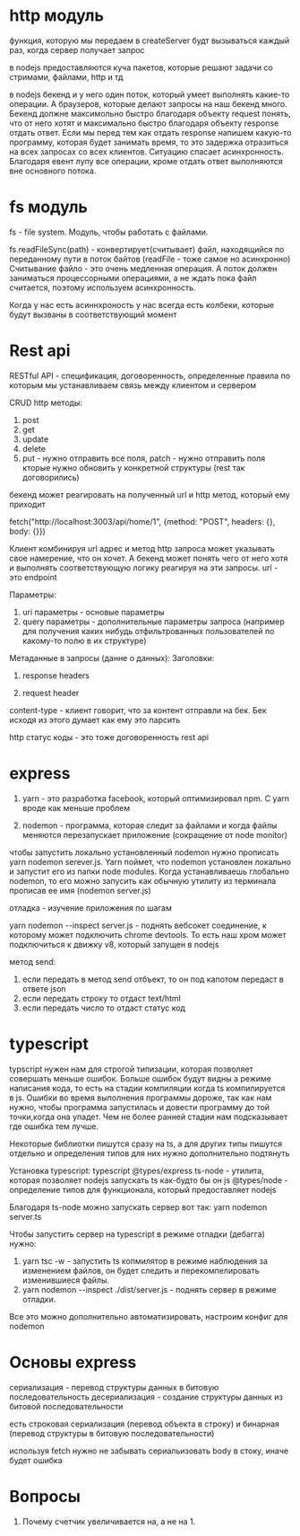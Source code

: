 # http модуль

функция, которую мы передаем в createServer будт вызываться каждый раз, когда сервер получает запрос


в nodejs предоставляются куча пакетов, которые решают задачи со стримами, файлами, http и тд


в nodejs бекенд и у него один поток, который умеет выполнять какие-то операции. А браузеров, которые делают запросы на наш бекенд много. Бекенд должне максимольно быстро благодаря объекту request понять, что от него хотят и максимально быстро благодаря объекту response отдать ответ. Если мы перед тем как отдать response напишем какую-то программу, которая будет занимать время, то это задержка отразиться на всех запросах со всех клиентов. Ситуацию спасает асинхронность. Благодаря евент лупу все операции, кроме отдать ответ  выполняются вне основного потока. 




# fs модуль 
fs - file system. Модуль, чтобы работать с файлами.

fs.readFileSync(path) - конвертирует(считывает) файл, находящийся по переданному пути в поток байтов (readFile - тоже самое но асинхронно)
Считывание файло - это очень медленная операция. А поток должен заниматься процессорными операциями, а не ждать пока файл считается, поэтому используем асинхронность.


Когда у нас есть асиннхроность у нас всегда есть колбеки, которые будут вызваны в соответствующий момент



# Rest api
RESTful API - спецификация, договоренность, определенные правила по которым мы устанавливаем связь между клиентом и сервером

CRUD 
http методы:
1. post
2. get
3. update
4. delete
5. put - нужно отправить все поля, patch - нужно отправить поля кторые нужно обновить у конкретной структуры (rest так договорились)



бекенд может реагировать на полученный url и http метод, который ему приходит

fetch("http://localhost:3003/api/home/1", {method: "POST", headers: {}, body: {}})

Клиент комбинируя url адрес и метод http запроса может указывать свое намерение, что он хочет. А бекенд может понять чего от него хотя и выполнять 
соответствующую логику реагируя на эти запросы. url - это endpoint

Параметры:
1. uri параметры - основые параметры
2. query параметры - дополнительные параметры запроса (например для получения каких нибудь отфильтрованных пользователей по какому-то полю в их структуре)


Метаданные в запросы (данне о данных):
Заголовки:
1. response headers 


2. request header

content-type - клиент говорит, что за контент отправли на бек. Бек исходя из этого думает как ему это парсить



http статус коды - это тоже договоренность rest api


# express 

1. yarn - это разработка facebook, который оптимизировал npm. C yarn вроде как меньше проблем

1. nodemon - программа, которая следит за файлами и когда файлы меняются перезапускает приложение (сокращение от node monitor)

чтобы запустить локально установленный nodemon нужно прописать yarn nodemon serever.js. Yarn поймет, что nodemon установлен локально и запустит его из папки node modules. Когда устанавливаешь глобально nodemon, то его можно запусить как обычную утилиту из терминала прописав ее имя (nodemon server.js)



отладка - изучение приложения по шагам

yarn nodemon --inspect server.js - поднять вебсокет соединение, к которому может подключить chrome devtools. То есть наш хром может подключиться к движку v8, который запущен в nodejs

метод send:
1. если передать в метод send отбъект, то он под капотом передаст в ответе json
2. если передать строку то отдаст text/html
3. если передать число то отдаст статус код
# typescript

typscript нужен нам для строгой типизации, которая позволяет совершать меньше ошибок. Больше ошибок будут видны а режиме написания кода, то есть на стадии компиляции когда ts компилируется в js. Ошибки во время выполнения программы дороже, так как нам нужно, чтобы программа запустилась и довести программу до той точки,когда она упадет. Чем не более ранней стадии нам подсказывает где ошибка тем лучше.

Некоторые библиотки пишутся сразу на ts, а для других типы пишутся отдельно и определения типов для них нужно дополнительно подтянуть 

Установка typescript:
typescript
@types/express
ts-node - утилита, которая позволяет nodejs запускать ts как-будто бы он js
@types/node - определение типов для функционала, который предоставляет nodejs


Благодаря ts-node можно запускать сервер вот так: yarn nodemon server.ts


Чтобы запустить сервер на typescript в режиме отладки (дебагга) нужно:
1. yarn tsc -w -  запустить ts копмилятор в режиме наблюдения за изменением файлов, он будет следить и перекомпелировать изменившиеся файлы.
2. yarn nodemon --inspect ./dist/server.js - поднять сервер в режиме отладки.

Все это можно дополнительно автоматизировать, настроим конфиг для nodemon

# Основы express

сериализация - перевод структуры данных в битовую последовательность
десериализация -  создание структуры данных из битовой последовательности

есть строковая сериализация (перевод объекта в строку) и бинарная (перевод структуры в битовую последовательности)

используя fetch нужно не забывать сериальизовать body в стоку, иначе будет ошибка


# Вопросы
1. Почему счетчик увеличивается на, а не на 1.